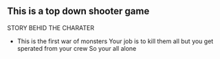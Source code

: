 This is a top down shooter game
--------------------------------
STORY BEHID THE CHARATER
- This is the first war of monsters
Your job is to kill them all but you get sperated from your crew
So your all alone
